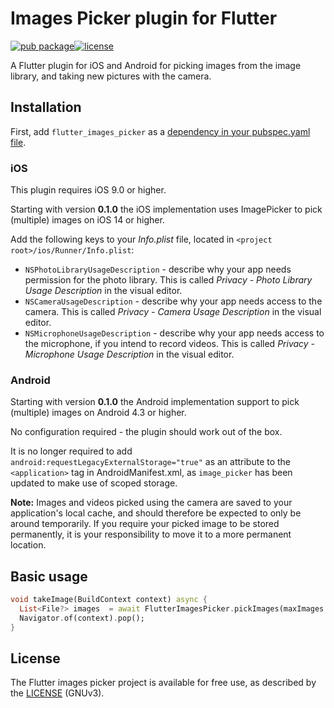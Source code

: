 # Images Picker plugin for Flutter

[![pub package](https://img.shields.io/badge/pub-0.1.0-blue)](https://pub.dev/packages/flutter_images_picker)[![license](https://img.shields.io/badge/license-GNUv3-brightgreen)](https://github.com/honvidan/flutter_images_picker/blob/main/LICENSE)


A Flutter plugin for iOS and Android for picking images from the image library,
and taking new pictures with the camera.

## Installation

First, add `flutter_images_picker` as a [dependency in your pubspec.yaml file](https://flutter.dev/docs/development/platform-integration/platform-channels).

### iOS

This plugin requires iOS 9.0 or higher.

Starting with version **0.1.0** the iOS implementation uses ImagePicker to pick (multiple) images on iOS 14 or higher.

Add the following keys to your _Info.plist_ file, located in `<project root>/ios/Runner/Info.plist`:

* `NSPhotoLibraryUsageDescription` - describe why your app needs permission for the photo library. This is called _Privacy - Photo Library Usage Description_ in the visual editor.
* `NSCameraUsageDescription` - describe why your app needs access to the camera. This is called _Privacy - Camera Usage Description_ in the visual editor.
* `NSMicrophoneUsageDescription` - describe why your app needs access to the microphone, if you intend to record videos. This is called _Privacy - Microphone Usage Description_ in the visual editor.

### Android

Starting with version **0.1.0** the Android implementation support to pick (multiple) images on Android 4.3 or higher.

No configuration required - the plugin should work out of the box.

It is no longer required to add `android:requestLegacyExternalStorage="true"` as an attribute to the `<application>` tag in AndroidManifest.xml, as `image_picker` has been updated to make use of scoped storage.

**Note:** Images and videos picked using the camera are saved to your application's local cache, and should therefore be expected to only be around temporarily.
If you require your picked image to be stored permanently, it is your responsibility to move it to a more permanent location.

## Basic usage

```dart
void takeImage(BuildContext context) async {
  List<File?> images  = await FlutterImagesPicker.pickImages(maxImages: 5);
  Navigator.of(context).pop();
}
```

## License

The Flutter images picker project is available for free use, as described by the [LICENSE](https://github.com/honvidan/flutter_images_picker/blob/main/LICENSE) (GNUv3).
